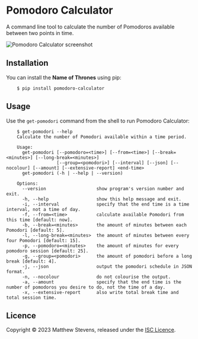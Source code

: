 # Pomodoro Calculator

A command line tool to calculate the number of Pomodoros available between two
points in time.

![Pomodoro Calculator screenshot](https://codeberg.org/Dokana/Pomodoro-Calculator/raw/branch/trunk/screenshot.png)


## Installation

You can install the **Name of Thrones** using pip:

```console
    $ pip install pomodoro-calculator
```


## Usage

Use the `get-pomodori` command from the shell to run Pomodoro Calculator:

```console
    $ get-pomodori --help
    Calculate the number of Pomodori available within a time period.

    Usage:
      get-pomodori [--pomodoro=<time>] [--from=<time>] [--break=<minutes>] [--long-break=<minutes>]
                   [--group=<pomodori>] [--interval] [--json] [--nocolour] [--amount] [--extensive-report] <end-time>
      get-pomodori (-h | --help | --version)

    Options:
      --version                   show program's version number and exit.
      -h, --help                  show this help message and exit.
      -i, --interval              specify that the end time is a time interval, not a time of day.
      -f, --from=<time>           calculate available Pomodori from this time [default: now].
      -b, --break=<minutes>       the amount of minutes between each Pomodori [default: 5].
      -l, --long-break=<minutes>  the amount of minutes between every four Pomodori [default: 15].
      -p, --pomodoro=<minutes>    the amount of minutes for every pomodoro session [default: 25].
      -g, --group=<pomodori>      the amount of pomodori before a long break [default: 4].
      -j, --json                  output the pomodori schedule in JSON format.
      -n, --nocolour              do not colourise the output.
      -a, --amount                specify that the end time is the number of pomodoros you desire to do, not the time of a day.
      -x, --extensive-report      also write total break time and total session time.
```


## Licence

Copyright © 2023 Matthew Stevens, released under the [ISC Licence](https://codeberg.org/Dokana/Pomodoro-Calculator/src/branch/trunk/LICENCE).
